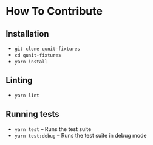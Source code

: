 # How To Contribute

## Installation

- `git clone qunit-fixtures`
- `cd qunit-fixtures`
- `yarn install`

## Linting

- `yarn lint`

## Running tests

- `yarn test` – Runs the test suite
- `yarn test:debug` – Runs the test suite in debug mode

